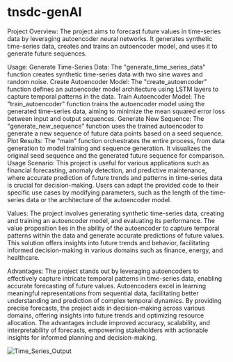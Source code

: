 # tnsdc-genAI

Project Overview: The project aims to forecast future values in time-series data by leveraging autoencoder neural networks. It generates synthetic time-series data, creates and trains an autoencoder model, and uses it to generate future sequences.

Usage: Generate Time-Series Data: The "generate_time_series_data" function creates synthetic time-series data with two sine waves and random noise. Create Autoencoder Model: The "create_autoencoder" function defines an autoencoder model architecture using LSTM layers to capture temporal patterns in the data. Train Autoencoder Model: The "train_autoencoder" function trains the autoencoder model using the generated time-series data, aiming to minimize the mean squared error loss between input and output sequences. Generate New Sequence: The "generate_new_sequence" function uses the trained autoencoder to generate a new sequence of future data points based on a seed sequence. Plot Results: The "main" function orchestrates the entire process, from data generation to model training and sequence generation. It visualizes the original seed sequence and the generated future sequence for comparison. Usage Scenario: This project is useful for various applications such as financial forecasting, anomaly detection, and predictive maintenance, where accurate prediction of future trends and patterns in time-series data is crucial for decision-making. Users can adapt the provided code to their specific use cases by modifying parameters, such as the length of the time-series data or the architecture of the autoencoder model.

Values: The project involves generating synthetic time-series data, creating and training an autoencoder model, and evaluating its performance. The value proposition lies in the ability of the autoencoder to capture temporal patterns within the data and generate accurate predictions of future values. This solution offers insights into future trends and behavior, facilitating informed decision-making in various domains such as finance, energy, and healthcare.

Advantages: The project stands out by leveraging autoencoders to effectively capture intricate temporal patterns in time-series data, enabling accurate forecasting of future values. Autoencoders excel in learning meaningful representations from sequential data, facilitating better understanding and prediction of complex temporal dynamics. By providing precise forecasts, the project aids in decision-making across various domains, offering insights into future trends and optimizing resource allocation. The advantages include improved accuracy, scalability, and interpretability of forecasts, empowering stakeholders with actionable insights for informed planning and decision-making.




![Time_Series_Output](https://github.com/Haarianandh/tnsdc-genAI/assets/114047501/7421f779-fa12-4dd9-8702-308d64f8ab69)
